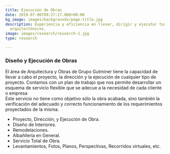 ```yaml
---
title: Ejecución de Obras
date: 2019-07-06T09:27:17.000+00:00
bg_image: images/backgrounds/page-title.jpg
description: Experiencia y eficiencia en llevar, dirigir y ejecutar tus proyectos
  arquitectónicos.
image: images/research/research-1.jpg
type: research

---
```

### Diseño y Ejecución de Obras

El área de Arquitectura y Obras de Grupo Gutminer tiene la capacidad de llevar a cabo el proyecto, la dirección y la ejecución de cualquier tipo de proyecto. Contamos con un plan de trabajo que nos permite desarrollar un esquema de servicio flexible que se adecue a la necesidad de cada cliente o empresa   
Este servicio no tiene como objetivo sólo la obra acabada, sino también la verificación del adecuado y correcto funcionamiento de los requerimientos proyectados de la misma.

* Proyecto, Dirección, y Ejecución de Obra.
* Diseño de Interiores.
* Remodelaciones.
* Albañilería en General.
* Servicio Total de Obra.
* Levantamientos, Fotos, Planos, Perspectivas, Recorridos virtuales, etc.